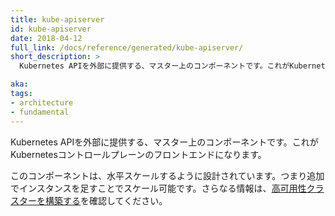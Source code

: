 ```yaml
---
title: kube-apiserver
id: kube-apiserver
date: 2018-04-12
full_link: /docs/reference/generated/kube-apiserver/
short_description: >
  Kubernetes APIを外部に提供する、マスター上のコンポーネントです。これがKubernetesコントロールプレーンのフロントエンドになります。

aka:
tags:
- architecture
- fundamental
---
```

 Kubernetes APIを外部に提供する、マスター上のコンポーネントです。これがKubernetesコントロールプレーンのフロントエンドになります。

<!--more-->

このコンポーネントは、水平スケールするように設計されています。つまり追加でインスタンスを足すことでスケール可能です。さらなる情報は、[高可用性クラスターを構築する](/docs/admin/high-availability/)を確認してください。

